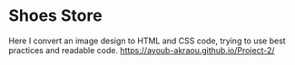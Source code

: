 # Shoes Store
Here I convert an image design to HTML and CSS code, trying to use best practices and readable code.
https://ayoub-akraou.github.io/Project-2/
